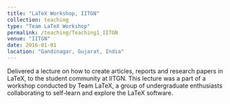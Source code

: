 ```yaml
---
title: "LaTeX Workshop, IITGN"
collection: teaching
type: "Team LaTeX Workshop"
permalink: /teaching/Teaching1_IITGN
venue: "IITGN"
date: 2016-01-01
location: "Gandinagar, Gujarat, India"
---
```


Delivered a lecture on how to create articles, reports and research papers in LaTeX, to the student community at IITGN. This lecture was a part of a workshop conducted by Team LaTeX, a group of undergraduate enthusiasts collaborating to self-learn and explore the LaTeX software.